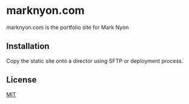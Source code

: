 # marknyon.com

marknyon.com is the portfolio site for Mark Nyon

## Installation

Copy the static site onto a director using SFTP or deployment process.


## License
[MIT](https://choosealicense.com/licenses/mit/)
